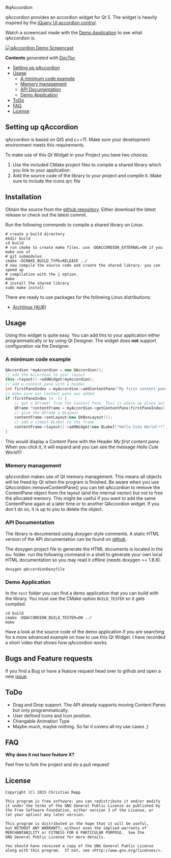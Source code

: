 #qAccordion

qAccordion provides an accordion widget for Qt 5. The widget is heavily inspired by the [jQuery UI accordion control](https://jqueryui.com/accordion/).

Watch a screencast made with the [Demo Application](#demo-application) to see what qAccordion is.

[![qAccordion Demo Screencast](http://i.imgur.com/vLz2dYk.png)](https://www.youtube.com/watch?v=czhRcNdSHw4 "qAccordion Demo Screencast")

<!-- START doctoc generated TOC please keep comment here to allow auto update -->
<!-- DON'T EDIT THIS SECTION, INSTEAD RE-RUN doctoc TO UPDATE -->
**Contents** *generated with [DocToc](https://github.com/thlorenz/doctoc)*

- [Setting up qAccordion](#setting-up-qaccordion)
- [Usage](#usage)
  - [A minimum code example](#a-minimum-code-example)
  - [Memory management](#memory-management)
  - [API Documentation](#api-documentation)
  - [Demo Application](#demo-application)
- [ToDo](#todo)
- [FAQ](#faq)
- [License](#license)

<!-- END doctoc generated TOC please keep comment here to allow auto update -->

## Setting up qAccordion

qAccordion is based on Qt5 and c++11. Make sure your development environment meets this requirements.

To make use of this Qt Widget in your Project you have two choices.

1. Use the included CMake project files to compile a shared library which you link to your application.
2. Add the source code of the library to your project and compile it. Make sure to include the icons qrc file

## Installation 

Obtain the source from the [github repository](https://github.com/crapp/qaccordion). Either download the latest release or check out the latest commit.

Run the following commands to compile a shared library on Linux.

```shell
# create a build directory
mkdir build
cd build
# run cmake to create make files. use -DQACCORDION_EXTERNAL=ON if you make use of
# git submodules
cmake -DCMAKE_BUILD_TYPE=RELEASE ../
# now compile the source code and create the shared library. you can speed up 
# compilation with the j option.
make 
# install the shared library
sudo make install
```
There are ready to use packages for the following Linux distributions:

* [Archlinux (AUR)](https://aur.archlinux.org/packages/qaccordion/)

## Usage

Using this widget is quite easy. You can add this to your application either programmatically or by using Qt Designer. The widget does __not__ support configuration via the Designer. 

### A minimum code example

```c++
QAccordion *myAccordion = new QAccordion();
// add the Accordion to your layout
this->layout()->addWidget(myAccordion);
// add a content pane with a header
int firstPaneIndex = myAccordion->addContentPane("My first content pane");
// make sure our content pane was added
if (firstPaneIndex != -1) {
	// get a QFrame* from the Content Pane. This is where we place our content
	QFrame *contentFrame = myAccordion->getContentPane(firstPaneIndex)->getContentFrame();
	// give the QFrame a QLayout
	contentFrame->setLayout(new QVBoxLayout());
	// add a simpel QLabel to the frame
	contentFrame->layout()->addWidget(new QLabel("Hello Cute World!!!"));
}
```
This would display a Content Pane with the Header _My first content pane_. When you click it, it will expand and you can see the message _Hello Cute World!!!_

### Memory management

qAccordion makes use of Qt memory management. This means all objects will be freed by Qt when the program is finished. Be aware when you use QAccordion::removeContentPane() you can tell qAccordion to remove the ContentPane object from the layout (and the internal vector) but not to free the allocated memory. This might be useful if you want to add the same ContentPane again at a later time or to another QAccordion widget. If you don't do so, it is up to you to delete the object.

### API Documentation

The library is documented using doxygen style comments. A static HTML version of the API documentation can be found on [github](https://crapp.github.io/qaccordion/). 

The doxygen project file to generate the HTML documents is located in the `doc` folder. run the following command in a shell to generate your own local HTML documentation so you may read it offline (needs doxygen >= 1.8.6).

```shell
doxygen qAccordionDoxyfile
```

### Demo Application

In the `test` folder you can find a demo application that you can build with the library.
You must use the CMake option `BUILD_TESTER` so it gets compiled. 

```shell
cd build
cmake -DQACCORDION_BUILD_TESTER=ON ../
make
```

Have a look at the source code of the demo application if you are searching for a more advanced example on how to use this Qt Widget. I have recorded a short video that shows how qAccordion works.

## Bugs and Feature requests

If you find a Bug or have a feature request head over to github and open a new [issue](https://github.com/crapp/qaccordion/issues). 

## ToDo ##
* Drag and Drop support. The API already supports moving Content Panes but only programmatically. 
* User defined Icons and Icon position.
* Changable Animation Type
* Maybe much, maybe nothing. So far it covers all my use cases ;)

## FAQ ##

**Why does it not have feature X?**

Feel free to fork the project and do a pull request!

## License
```
Copyright (C) 2015 Christian Rapp

This program is free software: you can redistribute it and/or modify
it under the terms of the GNU General Public License as published by
the Free Software Foundation, either version 3 of the License, or
(at your option) any later version.

This program is distributed in the hope that it will be useful,
but WITHOUT ANY WARRANTY; without even the implied warranty of
MERCHANTABILITY or FITNESS FOR A PARTICULAR PURPOSE.  See the
GNU General Public License for more details.

You should have received a copy of the GNU General Public License
along with this program.  If not, see <http://www.gnu.org/licenses/>.
`````